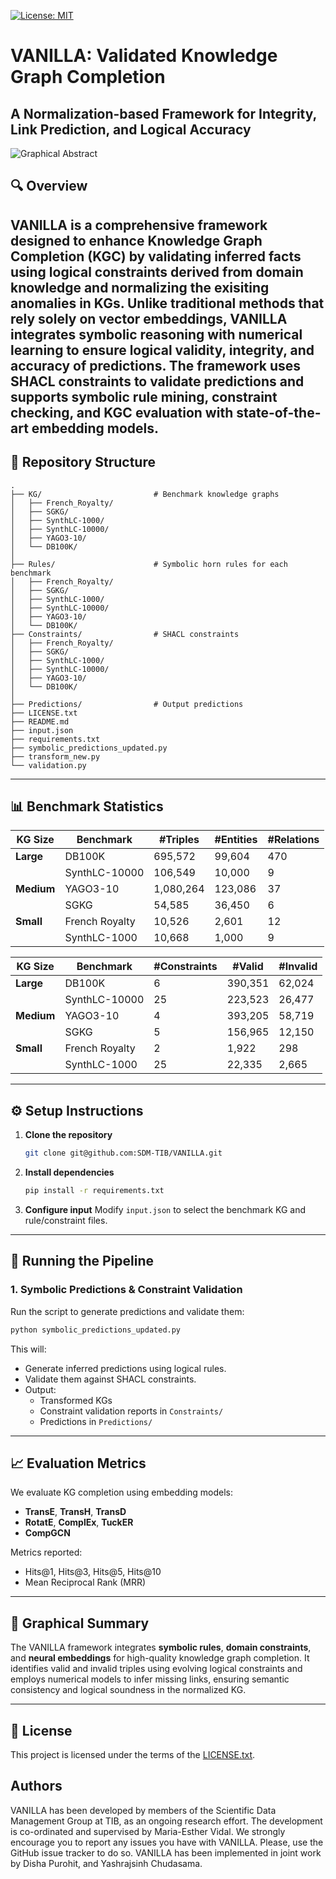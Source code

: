 [![License: MIT](https://img.shields.io/badge/License-MIT-yellow.svg)](LICENSE)

# VANILLA: Validated Knowledge Graph Completion
**A Normalization-based Framework for Integrity, Link Prediction, and Logical Accuracy**
---
![Graphical Abstract](images/GraphicalAbstract_Vanilla.png)
## 🔍 Overview

VANILLA is a comprehensive framework designed to enhance **Knowledge Graph Completion (KGC)** by validating inferred facts using **logical constraints** derived from domain knowledge and normalizing the exisiting anomalies in KGs. Unlike traditional methods that rely solely on vector embeddings, VANILLA integrates **symbolic reasoning** with numerical learning to ensure logical **validity**, **integrity**, and **accuracy** of predictions. The framework uses **SHACL constraints** to validate predictions and supports **symbolic rule mining**, **constraint checking**, and **KGC evaluation** with state-of-the-art embedding models.
---
## 📁 Repository Structure

```
.
├── KG/                         # Benchmark knowledge graphs
│   ├── French_Royalty/
│   ├── SGKG/
│   ├── SynthLC-1000/
│   ├── SynthLC-10000/
│   ├── YAGO3-10/
│   └── DB100K/
│
├── Rules/                      # Symbolic horn rules for each benchmark
│   ├── French_Royalty/
│   ├── SGKG/
│   ├── SynthLC-1000/
│   ├── SynthLC-10000/
│   ├── YAGO3-10/
│   └── DB100K/
├── Constraints/                # SHACL constraints
│   ├── French_Royalty/
│   ├── SGKG/
│   ├── SynthLC-1000/
│   ├── SynthLC-10000/
│   ├── YAGO3-10/
│   └── DB100K/
│
├── Predictions/                # Output predictions
├── LICENSE.txt
├── README.md
├── input.json
├── requirements.txt
├── symbolic_predictions_updated.py
├── transform_new.py
└── validation.py
```
---
## 📊 Benchmark Statistics

| **KG Size** | **Benchmark**     | **#Triples** | **#Entities** | **#Relations** |
|-------------|-------------------|--------------|----------------|----------------|
| **Large**   | DB100K            | 695,572      | 99,604         | 470            |
|             | SynthLC-10000     | 106,549      | 10,000         | 9              |
| **Medium**  | YAGO3-10          | 1,080,264    | 123,086        | 37             |
|             | SGKG              | 54,585       | 36,450         | 6              |
| **Small**   | French Royalty    | 10,526       | 2,601          | 12             |
|             | SynthLC-1000      | 10,668       | 1,000          | 9              |

| **KG Size** | **Benchmark**     | **#Constraints** | **#Valid** | **#Invalid** |
|-------------|-------------------|------------------|------------|--------------|
| **Large**   | DB100K            | 6                | 390,351    | 62,024       |
|             | SynthLC-10000     | 25               | 223,523    | 26,477       |
| **Medium**  | YAGO3-10          | 4                | 393,205    | 58,719       |
|             | SGKG              | 5                | 156,965    | 12,150       |
| **Small**   | French Royalty    | 2                | 1,922      | 298          |
|             | SynthLC-1000      | 25               | 22,335     | 2,665        |
---
## ⚙️ Setup Instructions

1. **Clone the repository**
   ```bash
   git clone git@github.com:SDM-TIB/VANILLA.git
   ```

2. **Install dependencies**
   ```bash
   pip install -r requirements.txt
   ```

3. **Configure input**
   Modify `input.json` to select the benchmark KG and rule/constraint files.

---

## 🚀 Running the Pipeline

### 1. Symbolic Predictions & Constraint Validation
Run the script to generate predictions and validate them:
```bash
python symbolic_predictions_updated.py
```
This will:
- Generate inferred predictions using logical rules.
- Validate them against SHACL constraints.
- Output:
  - Transformed KGs
  - Constraint validation reports in `Constraints/`
  - Predictions in `Predictions/`
---

## 📈 Evaluation Metrics

We evaluate KG completion using embedding models:
- **TransE**, **TransH**, **TransD**
- **RotatE**, **ComplEx**, **TuckER**
- **CompGCN**

Metrics reported:
- Hits@1, Hits@3, Hits@5, Hits@10
- Mean Reciprocal Rank (MRR)

---

## 🧠 Graphical Summary

The VANILLA framework integrates **symbolic rules**, **domain constraints**, and **neural embeddings** for high-quality knowledge graph completion. It identifies valid and invalid triples using evolving logical constraints and employs numerical models to infer missing links, ensuring semantic consistency and logical soundness in the normalized KG.

---

## 📄 License

This project is licensed under the terms of the [LICENSE.txt](LICENSE.txt).

## Authors
VANILLA has been developed by members of the Scientific Data Management Group at TIB, as an ongoing research effort.
The development is co-ordinated and supervised by Maria-Esther Vidal.
We strongly encourage you to report any issues you have with VANILLA.
Please, use the GitHub issue tracker to do so.
VANILLA has been implemented in joint work by Disha Purohit, and Yashrajsinh Chudasama.
